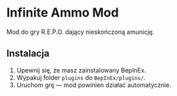 # Infinite Ammo Mod

Mod do gry R.E.P.O. dający nieskończoną amunicję.

## Instalacja
1. Upewnij się, że masz zainstalowany BepInEx.
2. Wypakuj folder `plugins` do `BepInEx/plugins/`.
3. Uruchom grę — mod powinien działać automatycznie.